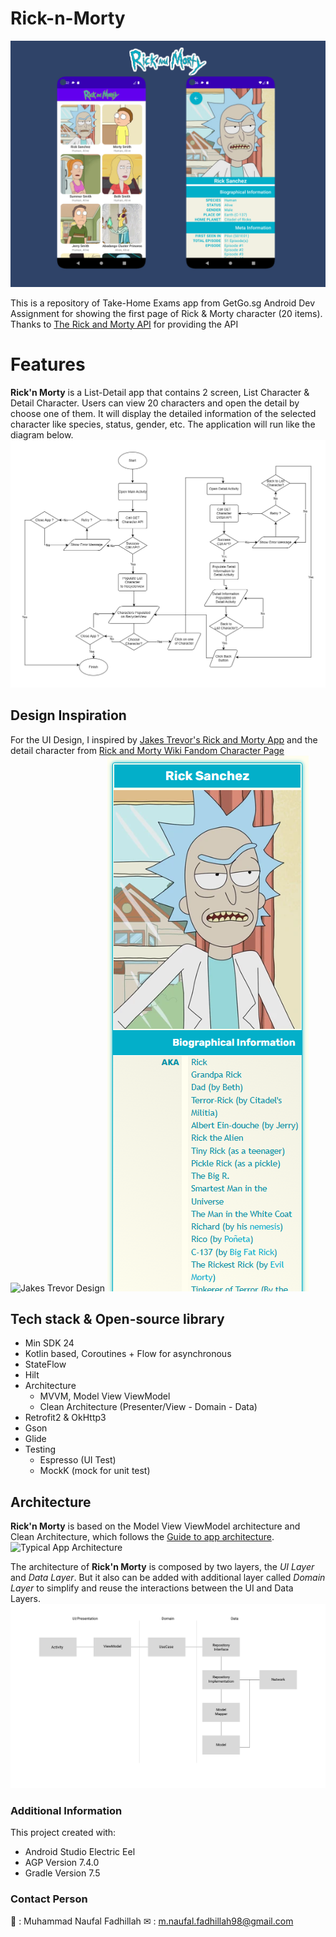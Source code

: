 # Rick-n-Morty
![Rick & Morty](/docs/banner.png)

This is a repository of Take-Home Exams app from GetGo.sg Android Dev Assignment for showing the first page of Rick & Morty character (20 items). Thanks to [The Rick and Morty API](https://rickandmortyapi.com/) for providing the API


# Features
**Rick'n Morty** is a List-Detail app that contains 2 screen, List Character & Detail Character. Users can view 20 characters and open the detail by choose one of them. It will display the detailed information of the selected character like species, status, gender, etc. The application will run like the diagram below.
![Flowchart](/docs/flowchart.jpg)


## Design Inspiration
For the UI Design, I inspired by [Jakes Trevor's Rick and Morty App](https://www.behance.net/gallery/146439915/Rick-and-Morty-App?tracking_source=search_projects%7CMorty) and the detail character from [Rick and Morty Wiki Fandom Character Page](https://rickandmorty.fandom.com/wiki/Rick_Sanchez)
![Jakes Trevor Design](https://mir-s3-cdn-cf.behance.net/project_modules/max_1200/3e2f46146439915.62b0a941065ce.jpg) 
![Wiki Fandom Character](/docs/wiki-character-detail.png)


## Tech stack & Open-source library
- Min SDK 24
- Kotlin based, Coroutines + Flow for asynchronous
- StateFlow
- Hilt
- Architecture
  - MVVM, Model View ViewModel
  - Clean Architecture (Presenter/View - Domain - Data)
- Retrofit2 & OkHttp3
- Gson
- Glide
- Testing
  - Espresso (UI Test)
  - MockK (mock for unit test)


## Architecture
**Rick'n Morty** is based on the Model View ViewModel architecture and Clean Architecture, which follows the [Guide to app architecture](https://developer.android.com/topic/architecture#modern-app-architecture).
![Typical App Architecture](https://developer.android.com/static/topic/libraries/architecture/images/mad-arch-overview.png)


The architecture of **Rick'n Morty** is composed by two layers, the *UI Layer* and *Data Layer*. But it also can be added with additional layer called *Domain Layer* to simplify and reuse the interactions between the UI and Data Layers. 
![Architecture Overview](/docs/architecture_overview.png)

### Additional Information
This project created with:
- Android Studio Electric Eel
- AGP Version 7.4.0
- Gradle Version 7.5


### Contact Person
👨 : Muhammad Naufal Fadhillah
✉ : m.naufal.fadhillah98@gmail.com

